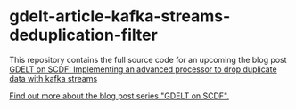 # gdelt-article-kafka-streams-deduplication-filter

This repository contains the full source code for an upcoming the blog post [GDELT on SCDF: Implementing an advanced processor to drop duplicate data with kafka streams](https://www.syscrest.com/2019/09/gdelt-on-scdf-2-2-0-kafka-streams-deduplication-processor-spring-cloud-stream/)


[Find out more about the blog post series "GDELT on SCDF".](https://www.syscrest.com/2019/08/blog-post-series-processing-gdeltproject-dot-org-data-with-spring-cloud-data-flow-2-2-0-on-kubernetes/)

